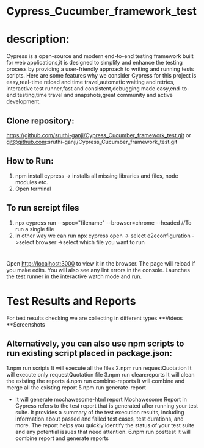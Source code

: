 # Cypress_Cucumber_framework_test
# description:

Cypress is a open-source and modern end-to-end testing framework built for web applications,it is designed to simplify and enhance the testing process by providing a user-friendly approach to writing and running tests scripts. 
Here are some features why we consider Cypress for this project is easy,real-time reload and time travel,automatic waiting and retries,
interactive test runner,fast and consistent,debugging made easy,end-to-end testing,time travel and snapshots,great community and active development.

## Clone repository:
https://github.com/sruthi-ganji/Cypress_Cucumber_framework_test.git
or
git@github.com:sruthi-ganji/Cypress_Cucumber_framework_test.git

## How to Run:

1. npm install cypress
   -> installs all missing libraries and files, node modules etc.
2. Open terminal

## To run scrcipt files 
1. npx cypress run --spec="filename" --browser=chrome --headed //To run a single file
2. In other way we can run 
   npx cypress open -> select e2econfiguration ->select browser  ->select which file you want to run
#
Open [http://localhost:3000](http://localhost:3000) to view it in the browser.
The page will reload if you make edits.
You will also see any lint errors in the console.
Launches the test runner in the interactive watch mode and run.

# Test Results and Reports
For test results checking we are collecting in different types
**Videos
**Screenshots

## Alternatively, you can also use npm scripts to run existing script placed in package.json:
1.npm run scripts 
 It will execute all the files
2.npm run requestQuotation
 It will execute only requestQuotation file
3.npm run clean:reports
 It will clean the existing the reports
4.npm run combine-reports
 It will combine and merge all the existing report
5.npm run generate-report
- It will generate mochawesome-html report 
       Mochawesome Report in Cypress refers to the test report that is generated after 
      running your test suite. It provides a summary of the test execution results,
      including information about passed and failed test cases, test durations, and more.
      The report helps you quickly identify the status of your test suite and any potential 
      issues that need attention.
6.npm run posttest
 It will combine report and generate reports
